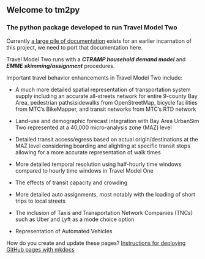 ## Welcome to tm2py

### The python package developed to run Travel Model Two

Currently [a large pile of documentation](https://bayareametro.github.io/travel-model-two/develop/) exists for an earlier incarnation of this project, we need to port that documentation here.
 
Travel Model Two runs with a ***CTRAMP household demand model*** and ***EMME skimming/assignment*** procedures.


Important travel behavior enhancements in Travel Model Two include:

* A much more detailed spatial representation of transportation system supply including an accurate all-streets network for entire 9-county Bay Area, pedestrian paths\sidewalks from OpenStreetMap, bicycle facilities from MTC’s BikeMapper, and transit networks from MTC’s RTD network

* Land-use and demographic forecast integration with Bay Area UrbanSim Two represented at a 40,000 micro-analysis zone (MAZ) level

* Detailed transit access/egress based on actual origin/destinations at the MAZ level considering boarding and alighting at specific transit stops allowing for a more accurate representation of walk times

* More detailed temporal resolution using half-hourly time windows compared to hourly time windows in Travel Model One

* The effects of transit capacity and crowding

* More detailed auto assignments, most notably with the loading of short trips to local streets

* The inclusion of Taxis and Transportation Network Companies (TNCs) such as Uber and Lyft as a mode choice option
* Representation of Automated Vehicles


How do you create and update these pages? [Instructions for deploying GitHub pages with mkdocs](https://www.mkdocs.org/user-guide/deploying-your-docs/)